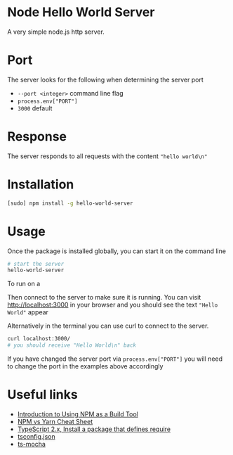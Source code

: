 # Node Hello World Server

A very simple node.js http server.

# Port

The server looks for the following when determining the server port

* `--port <integer>` command line flag
* `process.env["PORT"]`
* `3000` default

# Response
The server responds to all requests with the content `"hello world\n"`

# Installation

```bash
[sudo] npm install -g hello-world-server
```

# Usage

Once the package is installed globally, you can start it on the command line

```bash
# start the server
hello-world-server
```

To run on a

Then connect to the server to make sure it is running. You can visit [http://localhost:3000](http://localhost:3000) in your browser and you should see the text `"Hello World"` appear

Alternatively in the terminal you can use curl to connect to the server.

```bash
curl localhost:3000/
# you should receive "Hello World\n" back
```

If you have changed the server port via `process.env["PORT"]` you will need to change the port in the examples above accordingly


# Useful links

* [Introduction to Using NPM as a Build Tool](https://medium.com/@dabit3/introduction-to-using-npm-as-a-build-tool-b41076f488b0)
* [NPM vs Yarn Cheat Sheet](https://shift.infinite.red/npm-vs-yarn-cheat-sheet-8755b092e5cc)
* [TypeScript 2.x, Install a package that defines require](http://stackoverflow.com/questions/31173738/typescript-getting-error-ts2304-cannot-find-name-require#answer-39401237)
* [tsconfig.json](https://www.typescriptlang.org/docs/handbook/tsconfig-json.html)
* [ts-mocha](https://github.com/piotrwitek/ts-mocha)
